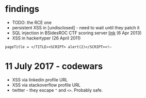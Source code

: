 # findings
* TODO: the RCE one
* persistent XSS in [undisclosed] - need to wait until they patch it
* SQL injection in BSidesROC CTF scoring server [link](https://twitter.com/BSidesROC/status/320574435180552195) (6 Apr 2013) 
* XSS in hackertyper (26 April 2011)
```
pageTitle = </TITLE><SCRIPT> alert(2)</SCRIPT><!–
```


# 11 July 2017 - codewars
* XSS via linkedin profile URL
* XSS via stackoverflow profile URL
* twitter - they escape `"` and `<>`. Probably safe.
